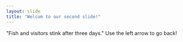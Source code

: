```yaml
---
layout: slide
title: "Welcom to our second slide!"
---
```

"Fish and visitors stink after three days."
Use the left arrow to go back!

